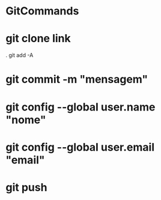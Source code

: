 # GitCommands

# git clone link
. git add -A 
# git commit -m "mensagem"
# git config --global user.name "nome"
# git config --global user.email "email"
# git push
